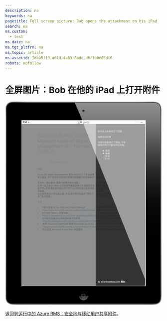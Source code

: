```yaml
---
description: na
keywords: na
pagetitle: Full screen picture: Bob opens the attachment on his iPad
search: na
ms.custom: 
  - test
ms.date: na
ms.tgt_pltfrm: na
ms.topic: article
ms.assetid: 7dba5ff9-a61d-4a83-8adc-d6ffb0e85df6
robots: nofollow
---
```

# 全屏图片：Bob 在他的 iPad 上打开附件
![](../Image/AzRMS_StoryboardEmaill3.PNG)

返回到[运行中的 Azure RMS：安全地与移动用户共享附件](http://technet.microsoft.com/library/jj585026.aspx)。

